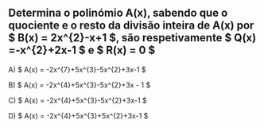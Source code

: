 ## Determina o polinómio A(x), sabendo que o quociente e o resto da divisão inteira de A(x) por $  B(x) = 2x^{2}-x+1 $, são respetivamente $ Q(x) =-x^{2}+2x-1 $  e $  R(x) = 0 $

A) $ A(x) = -2x^{7}+5x^{3}-5x^{2}+3x-1  $

B) $ A(x) = -2x^{4}+5x^{3}-5x^{2}+3x - 1 $ 
 
C) $ A(x) = -2x^{4}+5x^{3}-5x^{2}+3x-1 $

D) $ A(x) = -2x^{4}+5x^{3}+5x^{2}+3x-1 $
